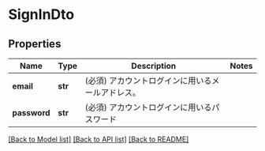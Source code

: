 # SignInDto

## Properties
Name | Type | Description | Notes
------------ | ------------- | ------------- | -------------
**email** | **str** | (必須) アカウントログインに用いるメールアドレス。 | 
**password** | **str** | (必須) アカウントログインに用いるパスワード | 

[[Back to Model list]](../README.md#documentation-for-models) [[Back to API list]](../README.md#documentation-for-api-endpoints) [[Back to README]](../README.md)

